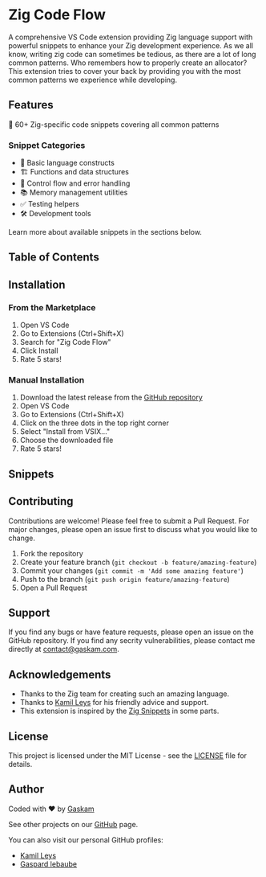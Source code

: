 # Zig Code Flow
A comprehensive VS Code extension providing Zig language support with powerful snippets to enhance your Zig development experience. As we all know, writing zig code can sometimes be tedious, as there are a lot of long common patterns. Who remembers how to properly create an allocator? This extension tries to cover your back by providing you with the most common patterns we experience while developing.

## Features
📝 60+ Zig-specific code snippets covering all common patterns

### Snippet Categories
- 🔧 Basic language constructs
- 🏗️ Functions and data structures
- 🔄 Control flow and error handling
- 📚 Memory management utilities
- ✅ Testing helpers
- 🛠️ Development tools

Learn more about available snippets in the sections below.

## Table of Contents

## Installation

### From the Marketplace
1. Open VS Code
2. Go to Extensions (Ctrl+Shift+X)
3. Search for "Zig Code Flow"
4. Click Install
5. Rate 5 stars!

### Manual Installation
1. Download the latest release from the [GitHub repository](https://github.com/gaskam-com/zig-code-flow/releases)
2. Open VS Code
3. Go to Extensions (Ctrl+Shift+X)
4. Click on the three dots in the top right corner
5. Select "Install from VSIX..."
6. Choose the downloaded file
7. Rate 5 stars!

## Snippets

## Contributing
Contributions are welcome! Please feel free to submit a Pull Request. For major changes, please open an issue first to discuss what you would like to change.

1. Fork the repository
2. Create your feature branch (`git checkout -b feature/amazing-feature`)
3. Commit your changes (`git commit -m 'Add some amazing feature'`)
4. Push to the branch (`git push origin feature/amazing-feature`)
5. Open a Pull Request

## Support
If you find any bugs or have feature requests, please open an issue on the GitHub repository. If you find any secrity vulnerabilities, please contact me directly at [contact@gaskam.com](contact@gaskam.com). 

## Acknowledgements
* Thanks to the Zig team for creating such an amazing language.
* Thanks to [Kamil Leys](https://github.com/kamil-leys) for his friendly advice and support.
* This extension is inspired by the [Zig Snippets](https://marketplace.visualstudio.com/items?itemName=lorenzopirro.zig-snippets) in some parts.

## License
This project is licensed under the MIT License - see the [LICENSE](LICENSE) file for details.

## Author
Coded with ❤️ by [Gaskam](https://gaskam.com)

See other projects on our [GitHub](https://github.com/gaskam-com) page.

You can also visit our personal GitHub profiles:
- [Kamil Leys](https://github.com/kamil-leys)
- [Gaspard lebaube](https://github.com/gaspard-lebaube)